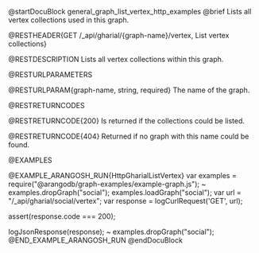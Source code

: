 
@startDocuBlock general_graph_list_vertex_http_examples
@brief Lists all vertex collections used in this graph.

@RESTHEADER{GET /_api/gharial/{graph-name}/vertex, List vertex collections}

@RESTDESCRIPTION
Lists all vertex collections within this graph.

@RESTURLPARAMETERS

@RESTURLPARAM{graph-name, string, required}
The name of the graph.

@RESTRETURNCODES

@RESTRETURNCODE{200}
Is returned if the collections could be listed.

@RESTRETURNCODE{404}
Returned if no graph with this name could be found.

@EXAMPLES

@EXAMPLE_ARANGOSH_RUN{HttpGharialListVertex}
  var examples = require("@arangodb/graph-examples/example-graph.js");
~ examples.dropGraph("social");
  examples.loadGraph("social");
  var url = "/_api/gharial/social/vertex";
  var response = logCurlRequest('GET', url);

  assert(response.code === 200);

  logJsonResponse(response);
~ examples.dropGraph("social");
@END_EXAMPLE_ARANGOSH_RUN
@endDocuBlock

